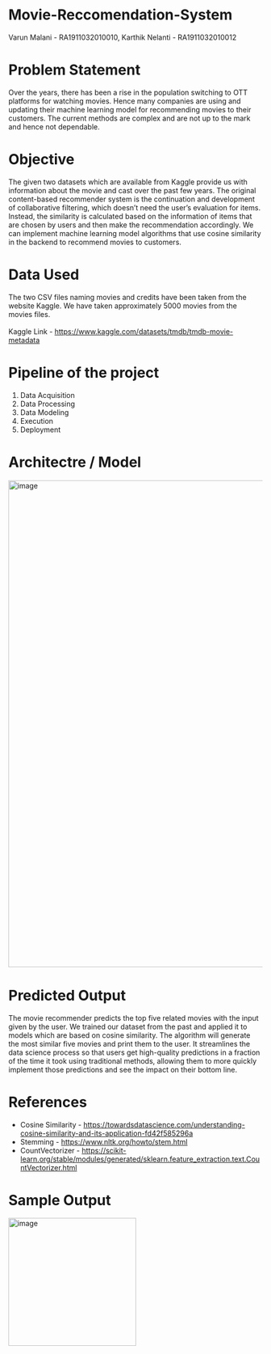 # Movie-Reccomendation-System

Varun Malani - RA1911032010010, Karthik Nelanti - RA1911032010012

# Problem Statement

Over the years, there has been a rise in the population switching to OTT platforms for watching movies. Hence many companies are using and updating their machine learning model for recommending movies to their customers. The current methods are complex and are not up to the mark and hence not dependable.

# Objective

The given two datasets which are available from Kaggle provide us with information about the movie and cast over the past few years. The original content-based recommender system is the continuation and development of collaborative filtering, which doesn’t need the user’s evaluation for items. Instead, the similarity is calculated based on the information of items that are chosen by users and then make the recommendation accordingly. We can implement machine learning model algorithms that use cosine similarity in the backend to recommend movies to customers.

# Data Used 

The two CSV files naming movies and credits have been taken from the website Kaggle. We have taken approximately 5000 movies from the movies files. 
<br>
<br> 
Kaggle Link - https://www.kaggle.com/datasets/tmdb/tmdb-movie-metadata 

# Pipeline of the project
1. Data Acquisition 
2. Data Processing
3. Data Modeling
4. Execution
5. Deployment

# Architectre / Model

<img width="963" alt="image" src="https://user-images.githubusercontent.com/51241123/163738726-0544d064-3684-4ead-b721-dad1a594ebff.png">


# Predicted Output

The movie recommender predicts the top five related movies with the input given by the user. We trained our dataset from the past and applied it to models which are based on cosine similarity. The algorithm will generate the most similar five movies and print them to the user. It streamlines the data science process so that users get high-quality predictions in a fraction of the time it took using traditional methods, allowing them to more quickly implement those predictions and see the impact on their bottom line.

# References
- Cosine Similarity - https://towardsdatascience.com/understanding-cosine-similarity-and-its-application-fd42f585296a
- Stemming - https://www.nltk.org/howto/stem.html
- CountVectorizer - https://scikit-learn.org/stable/modules/generated/sklearn.feature_extraction.text.CountVectorizer.html

# Sample Output

<img width="253" alt="image" src="https://user-images.githubusercontent.com/51241123/163738678-3e96dbf8-5472-4908-b577-9ef6dfc6959b.png">


